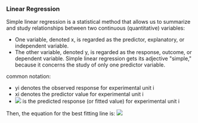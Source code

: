 ### Linear Regression
Simple linear regression is a statistical method that allows us to summarize and study relationships between two continuous (quantitative) variables:
- One variable, denoted x, is regarded as the predictor, explanatory, or independent variable.
- The other variable, denoted y, is regarded as the response, outcome, or dependent variable.
Simple linear regression gets its adjective "simple," because it concerns the study of only one predictor variable.  

common notation:
- yi denotes the observed response for experimental unit i  
- xi denotes the predictor value for experimental unit i
- <img src="https://render.githubusercontent.com/render/math?math=\hat{y}_i"> is the predicted response (or fitted value) for experimental unit i  

Then, the equation for the best fitting line is:
<img src="https://render.githubusercontent.com/render/math?math=\hat{y}_i=b_0+b_1x_i
">
